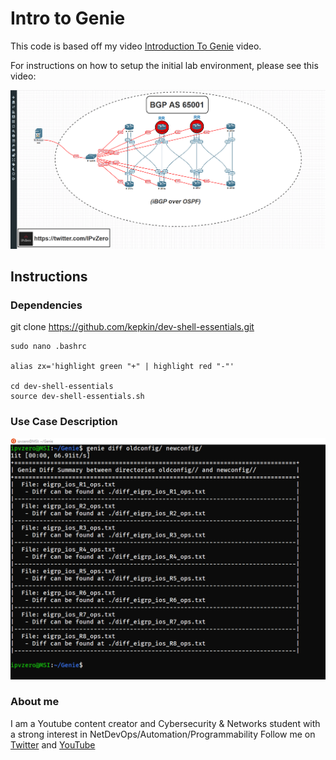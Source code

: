 # Intro to Genie

This code is based off my video [Introduction To Genie](https://www.youtube.com/watch?v=THgHwS-zVt8) video. 

For instructions on how to setup the initial lab environment, please see this video:

[![How To Setup A Network Automation Environment](./Images/genie-bgp.png)](https://www.youtube.com/watch?v=XQBZoy61j2g "How To Setup A Network Automation Environment")

## Instructions

### Dependencies

git clone https://github.com/kepkin/dev-shell-essentials.git

```
sudo nano .bashrc

alias zx='highlight green "+" | highlight red "-"'

cd dev-shell-essentials
source dev-shell-essentials.sh
```


### Use Case Description

![teaser image](./Images/geniediff.png)

### About me
I am a Youtube content creator and Cybersecurity & Networks student with a strong interest in NetDevOps/Automation/Programmability
Follow me on [Twitter](https://twitter.com/IPvZero) and [YouTube](https://www.youtube.com/channel/UCQ7d_M3T1TdVX3Nnxp6wmAA)

